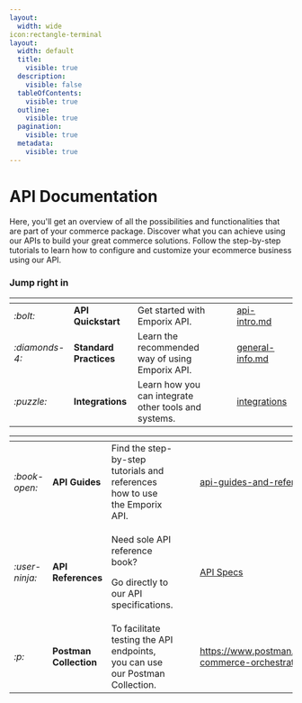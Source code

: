 ```yaml
---
layout:
  width: wide
icon:rectangle-terminal
layout:
  width: default
  title:
    visible: true
  description:
    visible: false
  tableOfContents:
    visible: true
  outline:
    visible: true
  pagination:
    visible: true
  metadata:
    visible: true
---
```


# API Documentation

Here, you'll get an overview of all the possibilities and functionalities that are part of your commerce package. Discover what you can achieve using our APIs to build your great commerce solutions. Follow the step-by-step tutorials to learn how to configure and customize your ecommerce business using our API.

### Jump right in

<table data-view="cards"><thead><tr><th></th><th></th><th></th><th data-hidden data-card-cover data-type="files"></th><th data-hidden></th><th data-hidden data-card-target data-type="content-ref"></th></tr></thead><tbody><tr><td><i class="fa-bolt">:bolt:</i></td><td><strong>API Quickstart</strong></td><td>Get started with Emporix API.</td><td></td><td></td><td><a href="api-intro.md">api-intro.md</a></td></tr><tr><td><i class="fa-diamonds-4">:diamonds-4:</i></td><td><strong>Standard Practices</strong></td><td>Learn the recommended way of using Emporix API.</td><td></td><td></td><td><a href="standard-practices/general-info.md">general-info.md</a></td></tr><tr><td><i class="fa-puzzle">:puzzle:</i></td><td><strong>Integrations</strong></td><td>Learn how you can integrate other tools and systems.</td><td></td><td></td><td><a href="integrations/">integrations</a></td></tr></tbody></table>

<table data-view="cards"><thead><tr><th></th><th></th><th></th><th data-hidden data-card-cover data-type="files"></th><th data-hidden></th><th data-hidden data-card-target data-type="content-ref"></th></tr></thead><tbody><tr><td><i class="fa-book-open">:book-open:</i> </td><td><strong>API Guides</strong></td><td>Find the step-by-step tutorials and references how to use the Emporix API.</td><td></td><td></td><td><a href="api-guides-and-references/">api-guides-and-references</a></td></tr><tr><td><i class="fa-user-ninja">:user-ninja:</i> </td><td><strong>API References</strong></td><td><p>Need sole API reference book? </p><p>Go directly to our API specifications.</p></td><td></td><td></td><td><a href="https://app.gitbook.com/o/z8MNPigQv25NZe33g3AV/s/szVPeRqMQEuc2ne7pmdJ/">API Specs</a></td></tr><tr><td><i class="fa-p">:p:</i></td><td><strong>Postman Collection</strong></td><td>To facilitate testing the API endpoints, you can use our Postman Collection.</td><td></td><td></td><td><a href="https://www.postman.com/emporix/emporix-commerce-orchestration-platform/overview">https://www.postman.com/emporix/emporix-commerce-orchestration-platform/overview</a></td></tr></tbody></table>
